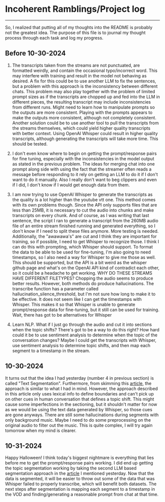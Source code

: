 # Incoherent Ramblings/Project log
---
So, I realized that putting all of my thoughts into the README is probably not the greatest idea. The purpose of this file is to journal my thought process through each task and log my progress.

## Before 10-30-2024
1. The transcripts taken from the streams are not punctuated, are formatted weirdly, and contain the occasional typo/incorrect word. This may interfere with training and result in the model not behaving as desired. A fix for this could be to use another LLM to fix the sentences, but a problem with this approach is the inconsistency between different chats. This problem may also play together with the problem of limited prompt sizes as if the transcripts are chopped up and fed into the LLM in different pieces, the resulting transcript may include inconsistencies from different runs. Might need to learn how to manipulate prompts so the outputs are more consistent. Playing with the prompts appears to make the outputs more consistent, although not completely consistent. Another solution could be to use another tool to pull the transcripts from the streams themselves, which could yield higher quality transcripts with better context. Using OpenAI Whisper could result in higher quality transcripts, although generating the transcripts will take more time. This should be tested.

2. I don't even know where to begin on getting the prompt/response pairs for fine tuning, especially with the inconsistencies in the model output as stated in the previous problem. The ideas for merging chat into one prompt along side with using the fact that the streamer often reads a message before responding to it rely on getting an LLM to do it if I don't want to do it manually. Also I really don't want to beg clippers and even if I did, I don't know if I would get enough data from them.

3. I am now trying to use OpenAI Whisper to generate the transcripts as the quality is a lot higher than the youtube vtt one. This method comes with its own problems though. Since the API only supports files that are less than 25MB, it is necessary to cut the audio into chunks and make transcripts on every chunk. And of course, as I was writing that last sentence, the script I ran to generate a transcript from the 260MB audio file of an entire stream finished running and generated everything, so I don't know if I need to split these files anymore. More testing is needed. Additionally, the "awawawa's" are cut and I think they are important for training, so if possible, I need to get Whisper to recognize those. I think I can do this with prompting, which Whisper should support. To format the data to be able to be used for fine-tuning, I'm also going to need timestamps, so I also need a way for Whisper to give me those as well. This should be supported, but the API is a bit weird as the whisper github page and what's on the OpenAI API kind of contradict each other, so it could be a headache to get working. WHY DO THESE STREAMS HAVE DIFFERENT FILETYPES? Chopping the audio seems to produce better results. However, both methods do produce hallucinations. The transcribe function has a parameter called hallucination_silence_threshold, but I'm not sure how long to make it to be effective. It does not seem like I can get the timestamps with Whisper. This makes it so that Whisper is unable to generate prompt/response data for fine-tuning, but it still can be used for training. Wait, there has got to be alternatives for Whisper

4. Learn NLP. What if I just go through the audio and cut it into sections when the topic shifts? There's got to be a way to do this right? How hard could it be to use sentiment analysis to determine when the topic of the conversation changes? Maybe I could get the transcripts with Whisper, use sentiment analysis to determine topic shifts, and then map each segment to a timestamp in the stream.

## 10-30-2024
It turns out that the idea I had yesterday (number 4 in previous section) is called "Text Segmentation". Furthermore, from skimming this [article](https://www.naveedafzal.com/posts/an-introduction-to-unsupervised-topic-segmentation-with-implementation/), the approach is similar to what I had in mind. However, the approach described in this article only uses lexical info to define boundaries and can't pick up on other cues in human conversation that defines a topic shift. This might cause some imperfections in the sectioning, but it shouldn't matter for now as we would be using the text data generated by Whisper, so those cues are gone anyways. There are still some hallucinations during segments with only background music. Maybe I need to do some preprocessing on the original audio to filter out the music. This is quite complex, I will try again tomorrow when my mind is clearer.

## 10-31-2024
Happy Halloween! I think today's biggest nightmare is everything that lies before me to get the prompt/response pairs working. I did end up getting the topic segmentation working by taking the second LLM based segmentation approach in the [article](https://www.naveedafzal.com/posts/an-introduction-to-unsupervised-topic-segmentation-with-implementation/) I mentioned yesterday. Now that the data is segmented, it will be easier to throw out some of the data that was Whisper failed to properly transcribe, which will benefit both datasets. The next steps after segmentation is mapping each segment to a timestamp in the VOD and finding/generating a reasonable prompt from chat at that time.